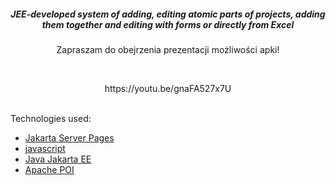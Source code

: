 
*<h5 align="center">JEE-developed system of adding, editing atomic parts of projects, adding them together and editing with forms or directly from Excel </h5>* 
<p align="center">Zapraszam do obejrzenia prezentacji możliwości apki!</p><br>
<p align="center">https://youtu.be/gnaFA527x7U</p>

<br>
Technologies used:

 * [Jakarta Server Pages](https://docs.oracle.com/javaee/5/tutorial/doc/bnajo.html) <br>
 * [javascript](https://devdocs.io/javascript/)<br>
 * [Java Jakarta EE](https://jakarta.ee/resources/)<br>
 * [Apache POI](https://poi.apache.org/)<br>

